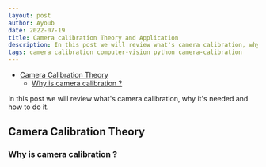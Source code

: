 ```yaml
---
layout: post
author: Ayoub
date: 2022-07-19
title: Camera calibration Theory and Application
description: In this post we will review what's camera calibration, why it's needed and how to do it.
tags: camera calibration computer-vision python camera-calibration
---
```


- [Camera Calibration Theory](#camera-calibration-theory)
  - [Why is camera calibration ?](#why-is-camera-calibration-)

In this post we will review what's camera calibration, why it's needed and how to do it.

## Camera Calibration Theory

### Why is camera calibration ?
